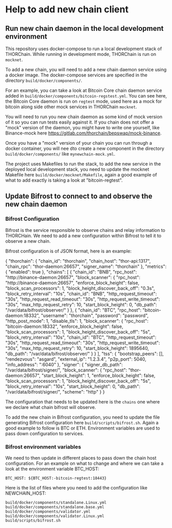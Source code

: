 # Help to add new chain client


## Run new chain daemon in the local development environment

This repository uses docker-compose to run a local development stack of THORChain.
While running in development mode, THORChain is run on `mocknet`.

To add a new chain, you will need to add a new chain daemon service using a docker image.
The docker-compose services are specified in the directory `build/docker/components/`.

For an example, you can take a look at Bitcoin Core chain daemon service added in `build/docker/components/bitcoin-regstest.yml`.
You can see here, the Bitcoin Core daemon is run on `regtest` mode, used here as a mock for bitcoin along side other mock services in THORChain `mocknet`.

You will need to run you new chain daemon as some kind of mock version of it so you can run tests easily against it.
If you chain does not offer a "mock" version of the daemon, you might have to write one yourself, like Binance-mock here https://gitlab.com/thorchain/bepswap/mock-binance.

Once you have a "mock" version of your chain you can run through a docker container,
you will nee dto create a new component in the directory `build/docker/components/` like `mynewchain-mock.yml`.

The project uses Makefiles to run the stack, to add the new service in the deployed local development stack,
you need to update the mocknet Makefile here `build/docker/mocknet/Makefile`, again a good example of what to add
exactly is taking a look at "bitcoin-regtest".


## Update Bifrost to connect to and observe the new chain daemon

### Bifrost Configuration

Bifrost is the service responsible to observe chains and relay information to THORCHain.
We need to add a new configuration within Bifrost to tell it to observe a new chain.

Bifrost configuration is of JSON format, here is an example:

{
    "thorchain": {
        "chain_id": "thorchain",
        "chain_host": "thor-api:1317",
        "chain_rpc": "thor-daemon:26657",
        "signer_name": "thorchain"
    },
    "metrics": {
        "enabled": true
    },
    "chains": [
      {
        "chain_id": "BNB",
        "rpc_host": "http://binance-daemon:26657",
        "block_scanner": {
          "rpc_host": "http://binance-daemon:26657",
          "enforce_block_height": false,
          "block_scan_processors": 1,
          "block_height_discover_back_off": "0.3s",
          "block_retry_interval": "10s",
          "chain_id": "BNB",
          "http_request_timeout": "30s",
          "http_request_read_timeout": "30s",
          "http_request_write_timeout": "30s",
          "max_http_request_retry": 10,
          "start_block_height": 0,
          "db_path": "/var/data/bifrost/observer/"
        }
      },
      {
        "chain_id": "BTC",
        "rpc_host": "bitcoin-daemon:18332",
        "username": "thorchain",
        "password": "password",
        "http_post_mode": 1,
        "disable_tls": 1,
        "block_scanner": {
          "rpc_host": "bitcoin-daemon:18332",
          "enforce_block_height": false,
          "block_scan_processors": 1,
          "block_height_discover_back_off": "5s",
          "block_retry_interval": "10s",
          "chain_id": "BTC",
          "http_request_timeout": "30s",
          "http_request_read_timeout": "30s",
          "http_request_write_timeout": "30s",
          "max_http_request_retry": 10,
          "start_block_height": 1895640,
          "db_path": "/var/data/bifrost/observer/"
        }
      }
    ],
    "tss": {
        "bootstrap_peers": [],
        "rendezvous": "asgard",
        "external_ip": "1.2.3.4",
        "p2p_port": 5040,
        "info_address": ":6040"
    },
    "signer": {
      "signer_db_path": "/var/data/bifrost/signer/",
      "block_scanner": {
        "rpc_host": "thor-daemon:26657",
        "start_block_height": 1,
        "enforce_block_height": false,
        "block_scan_processors": 1,
        "block_height_discover_back_off": "5s",
        "block_retry_interval": "10s",
        "start_block_height": 0,
        "db_path": "/var/data/bifrost/signer/",
        "scheme": "http"
      }
    }

The configuration that needs to be updated here is the `chains` one where we declare what chain bifrost will observe.

To add the new chain in Bifrost configuration, you need to update the file generating
Bifrost configuration here `build/scripts/bifrost.sh`.
Again a good example to follow is BTC or ETH.
Environment variables are used to pass down configuration to services.

### Bifrost environment variables

We need to then update in different places to pass down the chain host configuration.
For an example on what to change and where we can take a look at the environment variable BTC_HOST:

```
BTC_HOST: ${BTC_HOST:-bitcoin-regtest:18443}
```

Here is the list of files where you need to add the configuration like NEWCHAIN_HOST:

```
build/docker/components/standalone.Linux.yml
build/docker/components/standalone.base.yml
build/docker/components/validator.yml
build/docker/components/validator.Linux.yml
build/scripts/bifrost.sh
```
